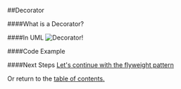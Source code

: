 ##Decorator

####What is a Decorator?


####In UML
![Decorator!](https://github.com/trekbaum/present/blob/master/sdp/resourses/decorator.png "Decorator UML")

####Code Example


####Next Steps
[Let's continue with the flyweight pattern](https://github.com/trekbaum/present/blob/master/sdp/flyweight.md)

Or return to the [table of contents.](https://github.com/trekbaum/present/blob/master/sdp/README.md)
